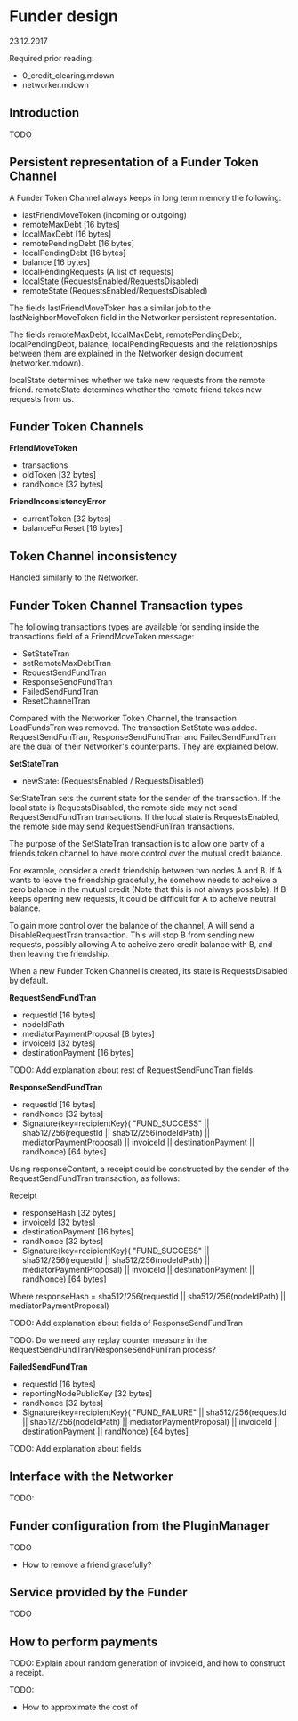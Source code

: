 # Funder design
23.12.2017

Required prior reading: 

- 0_credit_clearing.mdown
- networker.mdown


## Introduction

TODO

## Persistent representation of a Funder Token Channel

A Funder Token Channel always keeps in long term memory the following:

- lastFriendMoveToken (incoming or outgoing)
- remoteMaxDebt                 [16 bytes]
- localMaxDebt                  [16 bytes]
- remotePendingDebt             [16 bytes]
- localPendingDebt              [16 bytes]
- balance                       [16 bytes]
- localPendingRequests (A list of requests)
- localState       (RequestsEnabled/RequestsDisabled)
- remoteState      (RequestsEnabled/RequestsDisabled)

The fields lastFriendMoveToken has a similar job to the lastNeighborMoveToken
field in the Networker persistent representation.

The fields remoteMaxDebt, localMaxDebt, remotePendingDebt, localPendingDebt,
balance, localPendingRequests and the relationbships between them are explained
in the Networker design document (networker.mdown).

localState determines whether we take new requests from the remote friend.
remoteState determines whether the remote friend takes new requests from us.


## Funder Token Channels

**FriendMoveToken**

- transactions
- oldToken              [32 bytes]
- randNonce             [32 bytes]


**FriendInconsistencyError**

- currentToken          [32 bytes]
- balanceForReset       [16 bytes]


## Token Channel inconsistency

Handled similarly to the Networker.


## Funder Token Channel Transaction types

The following transactions types are available for sending inside the
transactions field of a FriendMoveToken message:

- SetStateTran
- setRemoteMaxDebtTran
- RequestSendFundTran
- ResponseSendFundTran
- FailedSendFundTran
- ResetChannelTran


Compared with the Networker Token Channel, the transaction LoadFundsTran was
removed. The transaction SetState was added. RequestSendFunTran,
ResponseSendFundTran and FailedSendFundTran are the dual of their Networker's
counterparts. They are explained below.

**SetStateTran**

- newState: (RequestsEnabled / RequestsDisabled)


SetStateTran sets the current state for the sender of the transaction.
If the local state is RequestsDisabled, the remote side may not send
RequestSendFundTran transactions.  If the local state is RequestsEnabled, the
remote side may send RequestSendFunTran transactions.

The purpose of the SetStateTran transaction is to allow one party of a friends
token channel to have more control over the mutual credit balance. 

For example, consider a credit friendship between two nodes A and B.
If A wants to leave the friendship gracefully, he somehow needs to acheive a
zero balance in the mutual credit (Note that this is not always possible).
If B keeps opening new requests, it could be difficult for A to acheive neutral
balance. 

To gain more control over the balance of the channel, A will send a
DisableRequestTran transaction. This will stop B from sending new requests,
possibly allowing A to acheive zero credit balance with B, and then leaving
the friendship.

When a new Funder Token Channel is created, its state is RequestsDisabled by
default.


**RequestSendFundTran**

- requestId                     [16 bytes]
- nodeIdPath
- mediatorPaymentProposal       [8 bytes]
- invoiceId                     [32 bytes]
- destinationPayment            [16 bytes]



TODO: Add explanation about rest of RequestSendFundTran fields


**ResponseSendFundTran**

- requestId                     [16 bytes]
- randNonce                     [32 bytes]
- Signature{key=recipientKey}(
    "FUND_SUCCESS" ||
    sha512/256(requestId || sha512/256(nodeIdPath) || mediatorPaymentProposal) ||
    invoiceId ||
    destinationPayment ||
    randNonce)                  [64 bytes]


Using responseContent, a receipt could be constructed by the sender of
the RequestSendFundTran transaction, as follows:

Receipt

- responseHash          [32 bytes]
- invoiceId             [32 bytes]
- destinationPayment    [16 bytes]
- randNonce             [32 bytes]
- Signature{key=recipientKey}(
    "FUND_SUCCESS" ||
    sha512/256(requestId || sha512/256(nodeIdPath) || mediatorPaymentProposal) ||
    invoiceId ||
    destinationPayment ||
    randNonce)   [64 bytes]


Where responseHash = 
    sha512/256(requestId || sha512/256(nodeIdPath) || mediatorPaymentProposal)


TODO: Add explanation about fields of ResponseSendFundTran

TODO: Do we need any replay counter measure in the
RequestSendFundTran/ResponseSendFunTran process?


**FailedSendFundTran**

- requestId                 [16 bytes]
- reportingNodePublicKey    [32 bytes]
- randNonce                 [32 bytes]
- Signature{key=recipientKey}(
    "FUND_FAILURE" ||
    sha512/256(requestId || sha512/256(nodeIdPath) || mediatorPaymentProposal) ||
    invoiceId ||
    destinationPayment ||
    randNonce)              [64 bytes]


TODO: Add explanation about fields


## Interface with the Networker


TODO: 


## Funder configuration from the PluginManager

TODO
- How to remove a friend gracefully?


## Service provided by the Funder

TODO


## How to perform payments



TODO: Explain about random generation of invoiceId, and how to construct a
receipt.




TODO:

- How to approximate the cost of 


